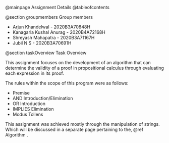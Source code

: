 @mainpage Assignment Details
@tableofcontents

@section groupmembers Group members

* Arjun Khandelwal - 2020B3A70848H
* Kanagarla Kushal Anurag - 2020B4A72168H
* Shreyash Mahapatra - 2020B3A71167H
* Jubil N S - 2020B3A70691H

@section taskOverview Task Overview

This assignment focuses on the development of an algorithm that can determine the validity of a proof in propositional calculus through evaluating each expression in its proof.

The rules within the scope of this program were as follows:

* Premise
* AND Introduction/Elimination
* OR Introduction
* IMPLIES Elimination
* Modus Tollens

This assignment was achieved mostly through the manipulation of strings. Which will be discussed in a separate page pertaining to the, @ref Algorithm .





